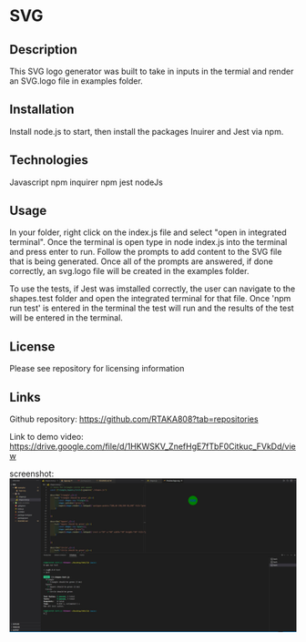 # SVG

## Description
This SVG logo generator was built to take in inputs in the termial and render an SVG.logo file in examples folder.

## Installation
Install node.js to start, then install the packages Inuirer and Jest via npm.

## Technologies
Javascript
npm inquirer
npm jest
nodeJs

## Usage
In your folder, right click on the index.js file and select "open in integrated terminal".  Once the terminal is open type in node index.js into the terminal and press enter to run.  Follow the prompts to add content to the SVG file that is being generated. Once all of the prompts are answered, if done correctly, an svg.logo file will be created in the examples folder. 

To use the tests, if Jest was imstalled correctly, the user can navigate to the shapes.test folder and open the integrated terminal for that file. Once 'npm run test' is entered in the terminal the test will run and the results of the test will be entered in the terminal.  

## License
Please see repository for licensing information

## Links

Github repository:
https://github.com/RTAKA808?tab=repositories

Link to demo video:
https://drive.google.com/file/d/1HKWSKV_ZnefHgE7fTbF0Citkuc_FVkDd/view

screenshot:
![alt text](svgss.JPG)

